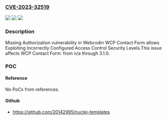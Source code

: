### [CVE-2023-32519](https://cve.mitre.org/cgi-bin/cvename.cgi?name=CVE-2023-32519)
![](https://img.shields.io/static/v1?label=Product&message=WCP%20Contact%20Form&color=blue)
![](https://img.shields.io/static/v1?label=Version&message=n%2Fa%3C%3D%203.1.0%20&color=brighgreen)
![](https://img.shields.io/static/v1?label=Vulnerability&message=CWE-862%20Missing%20Authorization&color=brighgreen)

### Description

Missing Authorization vulnerability in Webcodin WCP Contact Form allows Exploiting Incorrectly Configured Access Control Security Levels.This issue affects WCP Contact Form: from n/a through 3.1.0.

### POC

#### Reference
No PoCs from references.

#### Github
- https://github.com/20142995/nuclei-templates

